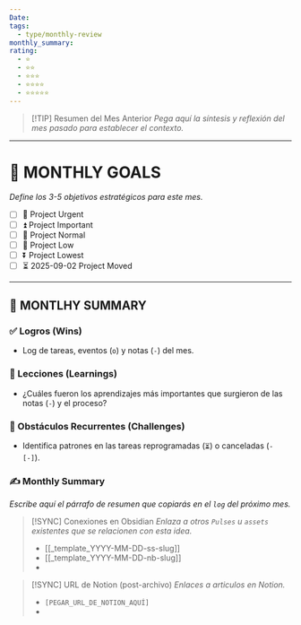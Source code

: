 ```yaml
---
Date:
tags:
  - type/monthly-review
monthly_summary:
rating:
  - ⭐
  - ⭐⭐
  - ⭐⭐⭐
  - ⭐⭐⭐⭐
  - ⭐⭐⭐⭐⭐
---
```


> [!TIP] Resumen del Mes Anterior
> *Pega aquí la síntesis y reflexión del mes pasado para establecer el contexto.*
> 

---

# **🚀 MONTHLY GOALS**
*Define los 3-5 objetivos estratégicos para este mes.*
- [ ] 🔺 Project Urgent
- [ ] ⏫ Project Important
- [ ] 🔼  Project Normal
- [ ] 🔽 Project Low
- [ ] ⏬  Project Lowest
- [ ] ⏳ 2025-09-02  Project Moved

---

## **🌙 MONTLHY SUMMARY**

### ✅ Logros  (Wins)
- Log de tareas, eventos (`o`) y notas (`-`) del mes.

### 🧠 Lecciones  (Learnings)
- ¿Cuáles fueron los aprendizajes más importantes que surgieron de las notas (`-`) y el proceso?

### 🚧 Obstáculos Recurrentes (Challenges)
- Identifica patrones en las tareas reprogramadas (`⏳`) o canceladas (`- [-]`).

### ✍️ Monthly Summary
*Escribe aquí el párrafo de resumen que copiarás en el `log` del próximo mes.*



> [!SYNC] Conexiones en Obsidian
> *Enlaza a otros `Pulses` u `assets` existentes que se relacionen con esta idea.*
> 
> - [[_template_YYYY-MM-DD-ss-slug]]
> - [[_template_YYYY-MM-DD-nb-slug]]
> - 

> [!SYNC] URL de Notion (post-archivo)
> *Enlaces a articulos en Notion.*
> 
> - `[PEGAR_URL_DE_NOTION_AQUÍ]`
> - 

